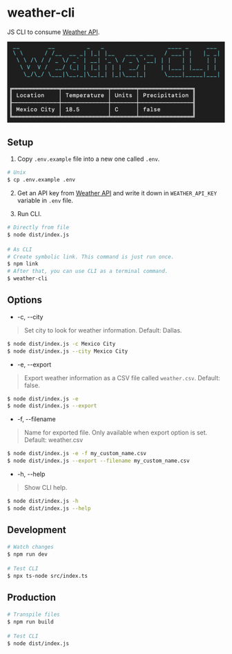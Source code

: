 # weather-cli

JS CLI to consume [Weather API](https://www.weatherapi.com).

![Demo image](./demo.png "Demo image")

## Setup
1. Copy `.env.example` file into a new one called `.env`.
```sh
# Unix
$ cp .env.example .env
```

2. Get an API key from [Weather API](https://www.weatherapi.com) and write it down in `WEATHER_API_KEY` variable in `.env` file.

3. Run CLI.
```sh
# Directly from file
$ node dist/index.js

# As CLI
# Create symbolic link. This command is just run once.
$ npm link
# After that, you can use CLI as a terminal command.
$ weather-cli
```

## Options
- -c, --city
> Set city to look for weather information. Default: Dallas.
```sh
$ node dist/index.js -c Mexico City
$ node dist/index.js --city Mexico City
```

- -e, --export
> Export weather information as a CSV file called `weather.csv`. Default: false.
```sh
$ node dist/index.js -e
$ node dist/index.js --export
```

- -f, --filename
> Name for exported file. Only available when export option is set. Default: weather.csv
```sh
$ node dist/index.js -e -f my_custom_name.csv
$ node dist/index.js --export --filename my_custom_name.csv
```

- -h, --help
> Show CLI help.
```sh
$ node dist/index.js -h
$ node dist/index.js --help
```

## Development
```sh
# Watch changes
$ npm run dev

# Test CLI
$ npx ts-node src/index.ts
```

## Production
```sh
# Transpile files
$ npm run build

# Test CLI
$ node dist/index.js
```
